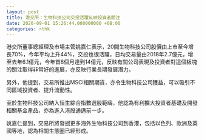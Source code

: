 ```yaml
---
layout: post
title: 港交所：生物科技公司交投活躍反映投資者關注
date: 2020-09-01 15:26:44.000000000 +08:00
categories: rthk
---
```


港交所董事總經理及市場主管姚嘉仁表示，20間生物科技公司股價由上市至今增長70%，今年平均上升44%，交投也很活躍，日均交易量由2018年2.7億元，增至去年6.1億元，今年首8個月達到14億元，反映有關公司表現及投資者對這個板塊的關注取得非常好的進展，亦反映行業長期發展潛力。

另外，他提到，交易所推出MSCI相關期貨，亦令生物科技公司獲益，可以吸引不同區域投資者、提升流動性。

至於生物科技公司納入恒生綜合指數選股範疇，他認為有利擴大投資者基礎及開發相關基金產品，亦為進入港股通邁前一步。

姚嘉仁提到，交易所將發掘更多海外生物科技公司到香港，包括以色列、歐洲及英國等地，認為相關生態圈已經形成。
